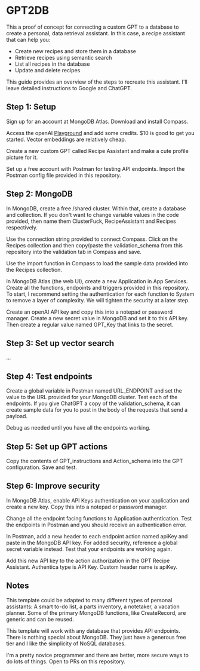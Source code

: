 # GPT2DB

This a proof of concept for connecting a custom GPT to a database to create a personal, data retrieval assistant. In this case, a recipe assistant that can help you:

* Create new recipes and store them in a database
* Retrieve recipes using semantic search
* List all recipes in the database
* Update and delete recipes

This guide provides an overview of the steps to recreate this assistant. I'll leave detailed instructions to Google and ChatGPT. 

## Step 1: Setup

Sign up for an account at MongoDB Atlas. Download and install Compass.

Access the openAI [Playground](https://platform.openai.com/playground) and add some credits. $10 is good to get you started. Vector embeddings are relatively cheap.

Create a new custom GPT called Recipe Assistant and make a cute profile picture for it. 

Set up a free account with Postman for testing API endpoints. Import the Postman config file provided in this repository. 

## Step 2: MongoDB

In MongoDB, create a free /shared cluster. Within that, create a database and collection. If you don't want to change variable values in the code provided, then name them ClusterFuck, RecipeAssistant and Recipes respectively.

Use the connection string provided  to connect Compass. Click on the Recipes collection and then copy/paste the validation_schema from this repository into the validation tab in Compass and save.

Use the import function in Compass to load the sample data provided into the Recipes collection. 

In MongoDB Atlas (the web UI), create a new Application in App Services. Create all the functions, endpoints and triggers provided in this repository. To start, I recommend setting the authentication for each function to System to remove a layer of complexity. We will tighten the security at a later step.

Create an openAI API key and copy this into a notepad or password manager. Create a new secret value in MongoDB and set it to this API key. Then create a regular value named GPT_Key that links to the secret. 


## Step 3: Set up vector search
... 



## Step 4: Test endpoints

Create a global variable in Postman named URL_ENDPOINT and set the value to the URL provided for your MongoDB cluster. Test each of the endpoints. If you give ChatGPT a copy of the validation_schema, it can create sample data for you to post in the body of the requests that send a payload.

Debug as needed until you have all the endpoints working.


## Step 5: Set up GPT actions

Copy the contents of GPT_instructions and Action_schema into the GPT configuration. Save and test.


## Step 6: Improve security

In MongoDB Atlas, enable API Keys authentication on your application and create a new key. Copy this into a notepad or password manager.

Change all the endpoint facing functions to Application authentication. Test the endpoints in Postman and you should receive an authentication error.

In Postman, add a new header to each endpoint action named apiKey and paste in the MongoDB API key. For added security, reference a global secret variable instead. Test that your endpoints are working again.

Add this new API key to the action authorization in the GPT Recipe Assistant. Authentica type is API Key. Custom header name is apiKey.

## Notes

This template could be adapted to many different types of personal assistants: A smart to-do list, a parts inventory, a notetaker, a vacation planner. Some of the primary MongoDB functions, like CreateRecord, are generic and can be reused.

This template will work with any database that provides API endpoints. There is nothing special about MongoDB. They just have a generous free tier and I like the simplicity of NoSQL databases.

I'm a pretty novice programmer and there are better, more secure ways to do lots of things. Open to PRs on this repository. 
